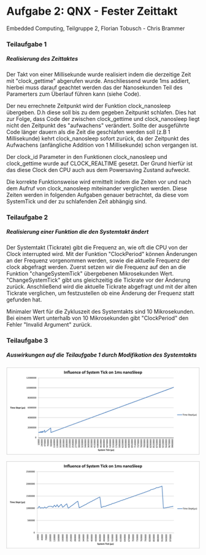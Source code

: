 # Aufgabe 2: QNX - Fester Zeittakt
Embedded Computing, Teilgruppe 2, Florian Tobusch - Chris Brammer

### Teilaufgabe 1
##### Realisierung des Zeittaktes
Der Takt von einer Millisekunde wurde realisiert indem die derzeitige Zeit mit "clock_gettime" abgerufen wurde. 
Anschliessend wurde 1ms addiert, hierbei muss darauf geachtet werden das der Nanosekunden Teil des Paramerters zum Überlauf führen kann (siehe Code). 

Der neu errechnete Zeitpunkt wird der Funktion clock_nanosleep übergeben. D.h diese soll bis zu dem gegeben Zeitpunkt schlafen. 
Dies hat zur Folge, dass Code der zwischen clock_gettime und clock_nanosleep liegt nicht den Zeitpunkt des "aufwachens" verändert.
Sollte der ausgeführte Code länger dauern als die Zeit die geschlafen werden soll (z.B 1 Millisekunde) kehrt clock_nanosleep sofort zurück,
da der Zeitpunkt des Aufwachens (anfängliche Addition von 1 Millisekunde) schon vergangen ist.

Der clock_id Parameter in den Funktionen clock_nanosleep und clock_gettime wurde auf CLOCK_REALTIME gesetzt. Der Grund hierfür ist das diese Clock den CPU auch aus dem Powersaving Zustand aufweckt.

Die korrekte Funktionsweise wird ermittelt indem die Zeiten vor und nach dem Aufruf von clock_nanosleep miteinander verglichen werden. Diese Zeiten werden in folgenden Aufgaben genauer betrachtet, da diese vom SystemTick und der zu schlafenden Zeit abhängig sind.

### Teilaufgabe 2
##### Realisierung einer Funktion die den Systemtakt ändert

Der Systemtakt (Tickrate) gibt die Frequenz an, wie oft die CPU von der Clock interrupted wird. Mit der Funktion "ClockPeriod" können Änderungen an der Frequenz vorgenommen werden, sowie die aktuelle Frequenz der clock abgefragt werden. Zuerst setzen wir die Frequenz auf den an die Funktion "changeSystemTick" übergebenen Mikrosekunden Wert. "ChangeSystemTick" gibt uns gleichzeitig die Tickrate vor der Änderung zurück. Anschließend wird die aktuelle Tickrate abgefragt und mit der alten Tickrate verglichen, um festzustellen ob eine Änderung der Frequenz statt gefunden hat.

Minimaler Wert für die Zykluszeit des Systemtakts sind 10 Mikrosekunden. Bei einem Wert unterhalb von 10 Mikrosekunden gibt "ClockPeriod" den Fehler "Invalid Argument" zurück.

### Teilaufgabe 3
##### Auswirkungen auf die Teilaufgabe 1 durch Modifikation des Systemtakts

![Diagramm.pdf](https://github.com/Faaux/EmbeddedHM/blob/master/diagramm.png)

![Diagramm.pdf](https://github.com/Faaux/EmbeddedHM/blob/master/diagramm2.png)
